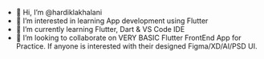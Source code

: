 - 👋 Hi, I’m @hardiklakhalani
- 👀 I’m interested in learning App development using Flutter
- 🌱 I’m currently learning Flutter, Dart & VS Code IDE
- 💞️ I’m looking to collaborate on VERY BASIC Flutter FrontEnd App for Practice. If anyone is interested with their designed Figma/XD/AI/PSD UI.

<!---
hardiklakhalani/hardiklakhalani is a ✨ special ✨ repository because its `README.md` (this file) appears on your GitHub profile.
You can click the Preview link to take a look at your changes.
--->
